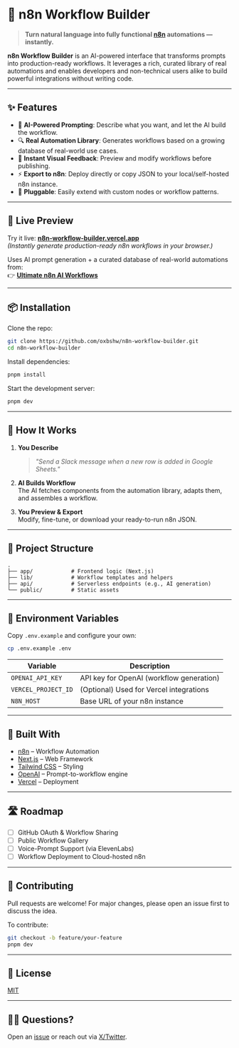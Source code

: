 # 🚀 n8n Workflow Builder

> **Turn natural language into fully functional [n8n](https://n8n.io) automations — instantly.**

**n8n Workflow Builder** is an AI-powered interface that transforms prompts into production-ready workflows. It leverages a rich, curated library of real automations and enables developers and non-technical users alike to build powerful integrations without writing code.

---

## ✨ Features

- 🧠 **AI-Powered Prompting**: Describe what you want, and let the AI build the workflow.
- 🔍 **Real Automation Library**: Generates workflows based on a growing database of real-world use cases.
- 🎨 **Instant Visual Feedback**: Preview and modify workflows before publishing.
- ⚡ **Export to n8n**: Deploy directly or copy JSON to your local/self-hosted n8n instance.
- 🧩 **Pluggable**: Easily extend with custom nodes or workflow patterns.

---

## 🧪 Live Preview

Try it live: **[n8n-workflow-builder.vercel.app](https://n8n-workflow-builder.vercel.app/)**  
_(Instantly generate production-ready n8n workflows in your browser.)_

Uses AI prompt generation + a curated database of real-world automations from:  
👉 **[Ultimate n8n AI Workflows](https://github.com/oxbshw/-ultimate-n8n-ai-workflows)**

---

## 📦 Installation

Clone the repo:

```bash
git clone https://github.com/oxbshw/n8n-workflow-builder.git
cd n8n-workflow-builder
```

Install dependencies:

```bash
pnpm install
```

Start the development server:

```bash
pnpm dev
```

---

## 🧠 How It Works

1. **You Describe**  
   > _"Send a Slack message when a new row is added in Google Sheets."_

2. **AI Builds Workflow**  
   The AI fetches components from the automation library, adapts them, and assembles a workflow.

3. **You Preview & Export**  
   Modify, fine-tune, or download your ready-to-run n8n JSON.

---

## 📁 Project Structure

```
.
├── app/            # Frontend logic (Next.js)
├── lib/            # Workflow templates and helpers
├── api/            # Serverless endpoints (e.g., AI generation)
└── public/         # Static assets
```

---

## 🔐 Environment Variables

Copy `.env.example` and configure your own:

```bash
cp .env.example .env
```

| Variable               | Description                         |
|------------------------|-------------------------------------|
| `OPENAI_API_KEY`       | API key for OpenAI (workflow generation) |
| `VERCEL_PROJECT_ID`    | (Optional) Used for Vercel integrations |
| `N8N_HOST`             | Base URL of your n8n instance       |

---

## 🧱 Built With

- [n8n](https://n8n.io) – Workflow Automation
- [Next.js](https://nextjs.org) – Web Framework
- [Tailwind CSS](https://tailwindcss.com) – Styling
- [OpenAI](https://openai.com) – Prompt-to-workflow engine
- [Vercel](https://vercel.com) – Deployment

---

## 🛣 Roadmap

- [ ] GitHub OAuth & Workflow Sharing
- [ ] Public Workflow Gallery
- [ ] Voice-Prompt Support (via ElevenLabs)
- [ ] Workflow Deployment to Cloud-hosted n8n

---

## 🤝 Contributing

Pull requests are welcome! For major changes, please open an issue first to discuss the idea.

To contribute:

```bash
git checkout -b feature/your-feature
pnpm dev
```

---

## 📄 License

[MIT](./LICENSE)

---

## 🙋‍♀️ Questions?

Open an [issue](https://github.com/oxbshw/n8n-workflow-builder/issues) or reach out via [X/Twitter](https://twitter.com/oxbshw).
